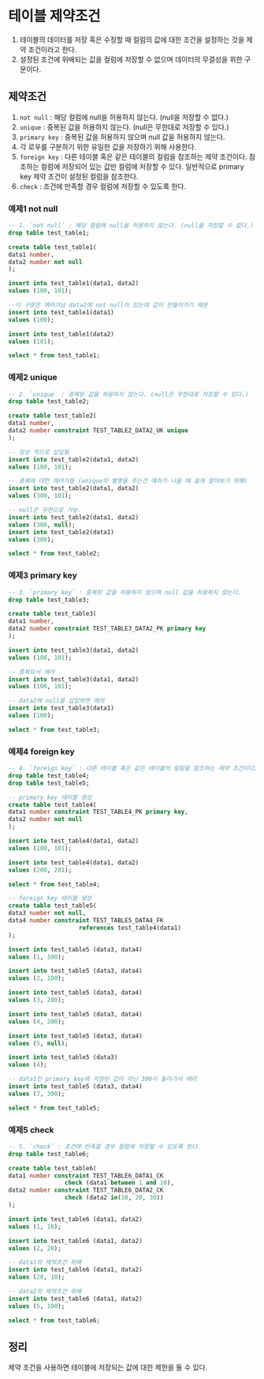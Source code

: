 # 테이블 제약조건 

1. 테이블의 데이터를 저장 혹은 수정할 때 컬럼의 값에 대한 조건을 설정하는 것을 제약 조건이라고 한다.
2. 설정된 조건에 위배되는 값을 컬럼에 저장할 수 없으며 데이터의 무결성을 위한 구문이다.

## 제약조건

1. `not null` : 해당 컬럼에 null을 허용하지 않는다. (null을 저장할 수 없다.)
2. `unique` : 중복된 값을 허용하지 않는다. (null은 무한대로 저장할 수 있다.)
3. `primary key` : 중복된 값을 허용하지 않으며 null 값을 허용하지 않는다.
  1. 각 로우를 구분하기 위한 유일한 값을 저장하기 위해 사용한다.
4. `foreign key` : 다른 테이블 혹은 같은 테이블의 컬럼을 참조하는 제약 조건이다. 참조하는 컬럼에 저장되어 있는 값만 컬럼에 저장할 수 있다. 일반적으로 primary key 제약 조건이 설정된 컬럼을 참조한다.
5. `check` : 조건에 만족할 경우 컬럼에 저장할 수 있도록 한다.

### 예제1 not null

```sql
-- 1. `not null` : 해당 컬럼에 null을 허용하지 않는다. (null을 저장할 수 없다.)
drop table test_table1;

create table test_table1(
data1 number,
data2 number not null
);

insert into test_table1(data1, data2)
values (100, 101);

--이 구문은 에러가남 data2에 not null이 있는데 값이 안들어가기 때문
insert into test_table1(data1)
values (100);

insert into test_table1(data2)
values (101);

select * from test_table1;
```

### 예제2 unique

```sql 
-- 2. `unique` : 중복된 값을 허용하지 않는다. (null은 무한대로 저장할 수 있다.)
drop table test_table2;

create table test_table2(
data1 number,
data2 number constraint TEST_TABLE2_DATA2_UK unique
);

-- 정상 적으로 삽입됨
insert into test_table2(data1, data2)
values (100, 101);

-- 중복에 대한 에러가뜸 (unique의 별명을 주는건 에러가 나올 때 쉽게 알아보기 위해)
insert into test_table2(data1, data2)
values (300, 101);

-- null은 무한으로 가능.
insert into test_table2(data1, data2)
values (300, null);
insert into test_table2(data1)
values (300);

select * from test_table2;
```

### 예제3 primary key

```sql
-- 3. `primary key` : 중복된 값을 허용하지 않으며 null 값을 허용하지 않는다. 
drop table test_table3;

create table test_table3(
data1 number,
data2 number constraint TEST_TABLE3_DATA2_PK primary key
);

insert into test_table3(data1, data2)
values (100, 101);

-- 중복되서 에러
insert into test_table3(data1, data2)
values (100, 101);

-- data2에 null을 삽입하면 에러
insert into test_table3(data1)
values (100);

select * from test_table3;
```

### 예제4 foreign key

```sql
-- 4. `foreign key` : 다른 테이블 혹은 같은 테이블의 컬럼을 참조하는 제약 조건이다.
drop table test_table4;
drop table test_table5;

-- primary key 테이블 생성
create table test_table4(
data1 number constraint TEST_TABLE4_PK primary key,
data2 number not null
);

insert into test_table4(data1, data2)
values (100, 101);

insert into test_table4(data1, data2)
values (200, 201);

select * from test_table4;

-- foreign key 테이블 생성
create table test_table5(
data3 number not null,
data4 number constraint TEST_TABLE5_DATA4_FK
                    references test_table4(data1)
);

insert into test_table5 (data3, data4)
values (1, 100);

insert into test_table5 (data3, data4)
values (2, 100);

insert into test_table5 (data3, data4)
values (3, 200);

insert into test_table5 (data3, data4)
values (4, 200);

insert into test_table5 (data3, data4)
values (5, null);

insert into test_table5 (data3)
values (4);

-- data1인 primary key에 저장된 값이 아닌 300이 들어가서 에러
insert into test_table5 (data3, data4)
values (7, 300);

select * from test_table5;
```

### 예제5 check

```sql
-- 5. `check` : 조건에 만족할 경우 컬럼에 저장할 수 있도록 한다.
drop table test_table6;

create table test_table6(
data1 number constraint TEST_TABLE6_DATA1_CK
                check (data1 between 1 and 10),
data2 number constraint TEST_TABLE6_DATA2_CK
                check (data2 in(10, 20, 30))
);

insert into test_table6 (data1, data2)
values (1, 10);

insert into test_table6 (data1, data2)
values (2, 20);

-- data1의 제약조건 위배
insert into test_table6 (data1, data2)
values (20, 10);

-- data2의 제약조건 위배
insert into test_table6 (data1, data2)
values (5, 100);

select * from test_table6;
```

## 정리 

제약 조건을 사용하면 테이블에 저장되는 값에 대한 제한을 둘 수 있다.